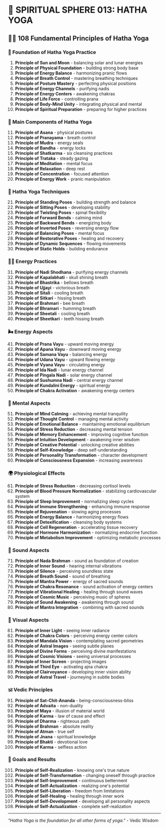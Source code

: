 # 🌟 SPIRITUAL SPHERE 013: HATHA YOGA

## 🧘‍♀️ 108 Fundamental Principles of Hatha Yoga

### 🌌 Foundation of Hatha Yoga Practice

1. **Principle of Sun and Moon** - balancing solar and lunar energies
2. **Principle of Physical Foundation** - building strong body base
3. **Principle of Energy Balance** - harmonizing pranic flows
4. **Principle of Breath Control** - mastering breathing techniques
5. **Principle of Posture Mastery** - perfecting physical positions
6. **Principle of Energy Channels** - purifying nadis
7. **Principle of Energy Centers** - awakening chakras
8. **Principle of Life Force** - controlling prana
9. **Principle of Body-Mind Unity** - integrating physical and mental
10. **Principle of Spiritual Preparation** - preparing for higher practices

### 🎯 Main Components of Hatha Yoga

11. **Principle of Asana** - physical postures
12. **Principle of Pranayama** - breath control
13. **Principle of Mudra** - energy seals
14. **Principle of Bandha** - energy locks
15. **Principle of Shatkarma** - six cleansing practices
16. **Principle of Trataka** - steady gazing
17. **Principle of Meditation** - mental focus
18. **Principle of Relaxation** - deep rest
19. **Principle of Concentration** - focused attention
20. **Principle of Energy Work** - pranic manipulation

### 🌟 Hatha Yoga Techniques

21. **Principle of Standing Poses** - building strength and balance
22. **Principle of Sitting Poses** - developing stability
23. **Principle of Twisting Poses** - spinal flexibility
24. **Principle of Forward Bends** - calming mind
25. **Principle of Backward Bends** - energizing body
26. **Principle of Inverted Poses** - reversing energy flow
27. **Principle of Balancing Poses** - mental focus
28. **Principle of Restorative Poses** - healing and recovery
29. **Principle of Dynamic Sequences** - flowing movements
30. **Principle of Static Holds** - building endurance

### 🧘‍♀️ Energy Practices

31. **Principle of Nadi Shodhana** - purifying energy channels
32. **Principle of Kapalabhati** - skull shining breath
33. **Principle of Bhastrika** - bellows breath
34. **Principle of Ujjayi** - victorious breath
35. **Principle of Sitali** - cooling breath
36. **Principle of Sitkari** - hissing breath
37. **Principle of Brahmari** - bee breath
38. **Principle of Bhramari** - humming breath
39. **Principle of Sheetali** - cooling breath
40. **Principle of Sheetkari** - teeth hissing breath

### 🌬️ Energy Aspects

41. **Principle of Prana Vayu** - upward moving energy
42. **Principle of Apana Vayu** - downward moving energy
43. **Principle of Samana Vayu** - balancing energy
44. **Principle of Udana Vayu** - upward flowing energy
45. **Principle of Vyana Vayu** - circulating energy
46. **Principle of Ida Nadi** - lunar energy channel
47. **Principle of Pingala Nadi** - solar energy channel
48. **Principle of Sushumna Nadi** - central energy channel
49. **Principle of Kundalini Energy** - spiritual energy
50. **Principle of Chakra Activation** - awakening energy centers

### 🧠 Mental Aspects

51. **Principle of Mind Calming** - achieving mental tranquility
52. **Principle of Thought Control** - managing mental activity
53. **Principle of Emotional Balance** - maintaining emotional equilibrium
54. **Principle of Stress Reduction** - decreasing mental tension
55. **Principle of Memory Enhancement** - improving cognitive function
56. **Principle of Intuition Development** - awakening inner wisdom
57. **Principle of Creative Potential** - unlocking creative abilities
58. **Principle of Self-Knowledge** - deep self-understanding
59. **Principle of Personality Transformation** - character development
60. **Principle of Consciousness Expansion** - increasing awareness

### 🌍 Physiological Effects

61. **Principle of Stress Reduction** - decreasing cortisol levels
62. **Principle of Blood Pressure Normalization** - stabilizing cardiovascular system
63. **Principle of Sleep Improvement** - normalizing sleep cycles
64. **Principle of Immune Strengthening** - enhancing immune response
65. **Principle of Rejuvenation** - slowing aging processes
66. **Principle of Energy Balance** - harmonizing energy flows
67. **Principle of Detoxification** - cleansing body systems
68. **Principle of Cell Regeneration** - accelerating tissue recovery
69. **Principle of Hormone Harmonization** - normalizing endocrine function
70. **Principle of Metabolism Improvement** - optimizing metabolic processes

### 🎵 Sound Aspects

71. **Principle of Nada Brahman** - sound as foundation of creation
72. **Principle of Inner Sound** - hearing internal vibrations
73. **Principle of Silence** - perceiving soundless state
74. **Principle of Breath Sound** - sound of breathing
75. **Principle of Mantra Power** - energy of sacred sounds
76. **Principle of Chakra Resonance** - sound activation of energy centers
77. **Principle of Vibrational Healing** - healing through sound waves
78. **Principle of Cosmic Music** - perceiving music of spheres
79. **Principle of Sound Awakening** - awakening through sound
80. **Principle of Mantra Integration** - combining with sacred sounds

### 🌈 Visual Aspects

81. **Principle of Inner Light** - seeing inner radiance
82. **Principle of Chakra Colors** - perceiving energy center colors
83. **Principle of Mandala Vision** - contemplating sacred geometries
84. **Principle of Astral Images** - seeing subtle planes
85. **Principle of Divine Forms** - perceiving divine manifestations
86. **Principle of Cosmic Visions** - seeing universal processes
87. **Principle of Inner Screen** - projecting images
88. **Principle of Third Eye** - activating ajna chakra
89. **Principle of Clairvoyance** - developing inner vision ability
90. **Principle of Astral Travel** - journeying in subtle bodies

### 🕉️ Vedic Principles

91. **Principle of Sat-Chit-Ananda** - being-consciousness-bliss
92. **Principle of Advaita** - non-duality
93. **Principle of Maya** - illusion of material world
94. **Principle of Karma** - law of cause and effect
95. **Principle of Dharma** - righteous path
96. **Principle of Brahman** - absolute reality
97. **Principle of Atman** - true self
98. **Principle of Jnana** - spiritual knowledge
99. **Principle of Bhakti** - devotional love
100. **Principle of Karma** - selfless action

### 🚀 Goals and Results

101. **Principle of Self-Realization** - knowing one's true nature
102. **Principle of Self-Transformation** - changing oneself through practice
103. **Principle of Self-Improvement** - continuous betterment
104. **Principle of Self-Actualization** - realizing one's potential
105. **Principle of Self-Liberation** - freedom from limitations
106. **Principle of Self-Healing** - healing through inner work
107. **Principle of Self-Development** - developing all personality aspects
108. **Principle of Self-Actualization** - complete self-realization

---

*"Hatha Yoga is the foundation for all other forms of yoga."* - Vedic Wisdom
